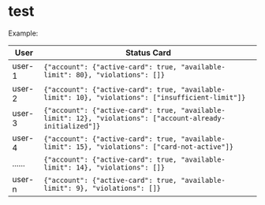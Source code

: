 # test

  Example:
  
|			User                |									Status Card       													   |
|-------------------------------|----------------------------------------------------------------------------------------------------------|
|		user-1			 		|`{"account": {"active-card": true, "available-limit": 80}, "violations": []}`            				   |
|		user-2         			|`{"account": {"active-card": true, "available-limit": 10}, "violations": ["insufficient-limit"]}`         |           
|		user-3					|`{"account": {"active-card": true, "available-limit": 12}, "violations": ["account-already-initialized"]}`|
|		user-4					|`{"account": {"active-card": true, "available-limit": 15}, "violations": ["card-not-active"]}`			   |
|		......					|`{"account": {"active-card": true, "available-limit": 14}, "violations": []}`                             |
|		user-n					|`{"account": {"active-card": true, "available-limit": 9}, "violations": []}`                              |
